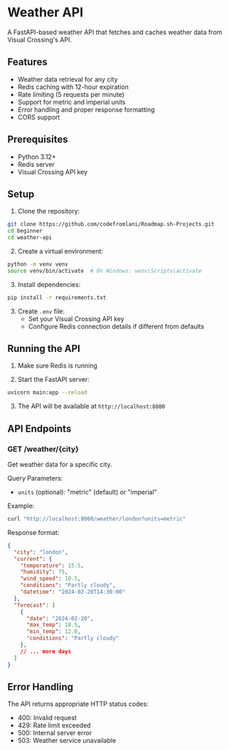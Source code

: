 # Weather API

A FastAPI-based weather API that fetches and caches weather data from Visual Crossing's API.

## Features

- Weather data retrieval for any city
- Redis caching with 12-hour expiration
- Rate limiting (5 requests per minute)
- Support for metric and imperial units
- Error handling and proper response formatting
- CORS support

## Prerequisites

- Python 3.12+
- Redis server
- Visual Crossing API key

## Setup

1. Clone the repository:
```bash
git clone https://github.com/codefromlani/Roadmap.sh-Projects.git
cd beginner
cd weather-api
```

2. Create a virtual environment:
```bash
python -m venv venv
source venv/bin/activate  # On Windows: venv\Scripts\activate
```

3. Install dependencies:
```bash
pip install -r requirements.txt
```
3. Create `.env` file:
   - Set your Visual Crossing API key
   - Configure Redis connection details if different from defaults

## Running the API

1. Make sure Redis is running

2. Start the FastAPI server:
```bash
uvicorn main:app --reload
```

3. The API will be available at `http://localhost:8000`

## API Endpoints

### GET /weather/{city}

Get weather data for a specific city.

Query Parameters:
- `units` (optional): "metric" (default) or "imperial"

Example:
```bash
curl "http://localhost:8000/weather/london?units=metric"
```

Response format:
```json
{
  "city": "london",
  "current": {
    "temperature": 15.5,
    "humidity": 75,
    "wind_speed": 10.5,
    "conditions": "Partly cloudy",
    "datetime": "2024-02-20T14:30:00"
  },
  "forecast": [
    {
      "date": "2024-02-20",
      "max_temp": 18.5,
      "min_temp": 12.0,
      "conditions": "Partly cloudy"
    },
    // ... more days
  ]
}
```

## Error Handling

The API returns appropriate HTTP status codes:
- 400: Invalid request
- 429: Rate limit exceeded
- 500: Internal server error
- 503: Weather service unavailable 
